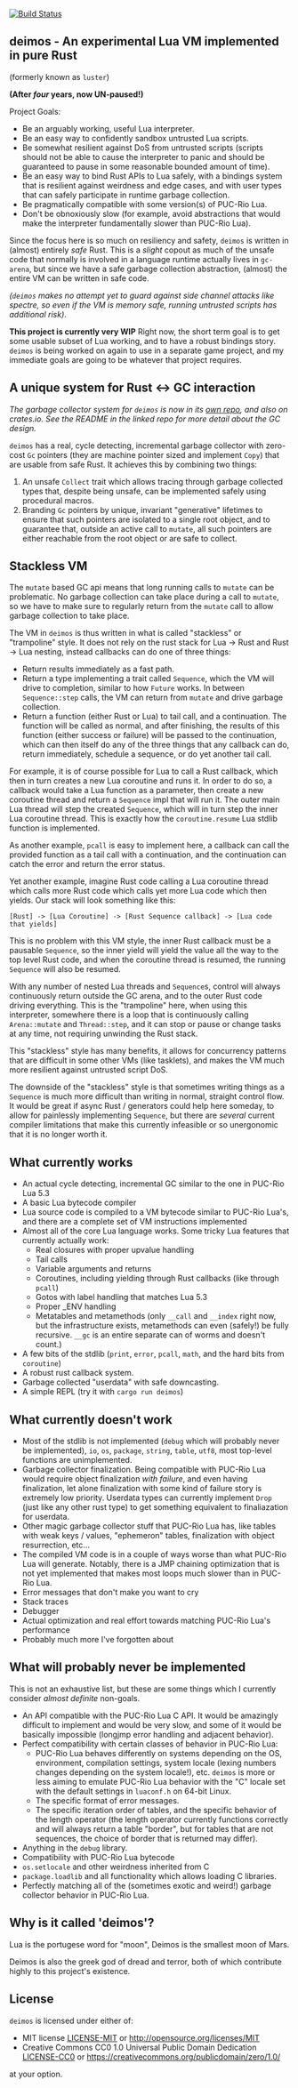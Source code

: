 [![Build Status](https://img.shields.io/circleci/project/github/kyren/deimos.svg)](https://circleci.com/gh/kyren/deimos)

## deimos - An experimental Lua VM implemented in pure Rust ##

(formerly known as `luster`)

**(After *four* years, now UN-paused!)**

Project Goals:
  * Be an arguably working, useful Lua interpreter.
  * Be an easy way to confidently sandbox untrusted Lua scripts.
  * Be somewhat resilient against DoS from untrusted scripts (scripts should not
    be able to cause the interpreter to panic and should be guaranteed to pause
    in some reasonable bounded amount of time).
  * Be an easy way to bind Rust APIs to Lua safely, with a bindings system that is
    resilient against weirdness and edge cases, and with user types that can
    safely participate in runtime garbage collection.
  * Be pragmatically compatible with some version(s) of PUC-Rio Lua.
  * Don't be obnoxiously slow (for example, avoid abstractions that would make
    the interpreter fundamentally slower than PUC-Rio Lua).

Since the focus here is so much on resiliency and safety, `deimos` is written in
(almost) entirely *safe* Rust. This is a *slight* copout as much of the unsafe
code that normally is involved in a language runtime actually lives in `gc-arena`,
but since we have a safe garbage collection abstraction, (almost) the
entire VM can be written in safe code.

*(`deimos` makes no attempt yet to guard against side channel attacks like
spectre, so even *if* the VM is memory safe, running untrusted scripts has
additional risk)*.

**This project is currently very WIP** Right now, the short term goal is to get
some usable subset of Lua working, and to have a robust bindings story. `deimos`
is being worked on again to use in a separate game project, and my immediate
goals are going to be whatever that project requires.

## A unique system for Rust <-> GC interaction ##

*The garbage collector system for `deimos` is now in its [own repo](
https://github.com/kyren/gc-arena), and also on crates.io. See the
README in the linked repo for more detail about the GC design.*

`deimos` has a real, cycle detecting, incremental garbage collector with zero-
cost `Gc` pointers (they are machine pointer sized and implement `Copy`) that
are usable from safe Rust. It achieves this by combining two things:

1) An unsafe `Collect` trait which allows tracing through garbage collected
   types that, despite being unsafe, can be implemented safely using procedural
   macros.
2) Branding `Gc` pointers by unique, invariant "generative" lifetimes to ensure
   that such pointers are isolated to a single root object, and to guarantee
   that, outside an active call to `mutate`, all such pointers are either
   reachable from the root object or are safe to collect.
   
## Stackless VM ##

The `mutate` based GC api means that long running calls to `mutate` can be
problematic. No garbage collection can take place during a call to `mutate`, so
we have to make sure to regularly return from the `mutate` call to allow garbage
collection to take place.

The VM in `deimos` is thus written in what is called "stackless" or "trampoline"
style. It does not rely on the rust stack for Lua -> Rust and Rust -> Lua
nesting, instead callbacks can do one of three things:

  * Return results immediately as a fast path.
  * Return a type implementing a trait called `Sequence`, which the VM
    will drive to completion, similar to how `Future` works. In between
    `Sequence::step` calls, the VM can return from `mutate` and drive garbage
    collection.
  * Return a function (either Rust or Lua) to tail call, and a continuation. The
    function will be called as normal, and after finishing, the results of this
    function (either success or failure) will be passed to the continuation,
    which can then itself do any of the three things that any callback can do,
    return immediately, schedule a sequence, or do yet another tail call.

For example, it is of course possible for Lua to call a Rust callback, which
then in turn creates a new Lua coroutine and runs it. In order to do so, a
callback would take a Lua function as a parameter, then create a new coroutine
thread and return a `Sequence` impl that will run it. The outer main Lua
thread will step the created `Sequence`, which will in turn step the inner Lua
coroutine thread. This is exactly how the `coroutine.resume` Lua stdlib function
is implemented.

As another example, `pcall` is easy to implement here, a callback can call the
provided function as a tail call with a continuation, and the continuation can
catch the error and return the error status.

Yet another example, imagine Rust code calling a Lua coroutine thread which
calls more Rust code which calls yet more Lua code which then yields. Our stack
will look something like this:

```
[Rust] -> [Lua Coroutine] -> [Rust Sequence callback] -> [Lua code that yields]
```

This is no problem with this VM style, the inner Rust callback must be a
pausable `Sequence`, so the inner yield will yield the value all the way to
the top level Rust code, and when the coroutine thread is resumed, the running
`Sequence` will also be resumed.

With any number of nested Lua threads and `Sequence`s, control will always
continuously return outside the GC arena, and to the outer Rust code driving
everything. This is the "trampoline" here, when using this interpreter,
somewhere there is a loop that is continuously calling `Arena::mutate` and
`Thread::step`, and it can stop or pause or change tasks at any time, not
requiring unwinding the Rust stack.

This "stackless" style has many benefits, it allows for concurrency patterns
that are difficult in some other VMs (like tasklets), and makes the VM much more
resilient against untrusted script DoS.

The downside of the "stackless" style is that sometimes writing things as a
`Sequence` is much more difficult than writing in normal, straight control
flow. It would be great if async Rust / generators could help here someday, to
allow for painlessly implementing `Sequence`, but there are *several* current
compiler limitations that make this currently infeasible or so unergonomic that
it is no longer worth it.

## What currently works ##

* An actual cycle detecting, incremental GC similar to the one in PUC-Rio Lua
  5.3
* A basic Lua bytecode compiler
* Lua source code is compiled to a VM bytecode similar to PUC-Rio Lua's, and
  there are a complete set of VM instructions implemented
* Almost all of the core Lua language works. Some tricky Lua features that
  currently actually work:
  * Real closures with proper upvalue handling
  * Tail calls
  * Variable arguments and returns
  * Coroutines, including yielding through Rust callbacks (like through `pcall`)
  * Gotos with label handling that matches Lua 5.3
  * Proper _ENV handling
  * Metatables and metamethods (only `__call` and `__index` right now, but the
    infrastructure exists, metamethods can even (safely!) be fully recursive.
    `__gc` is an entire separate can of worms and doesn't count.)
* A few bits of the stdlib (`print`, `error`, `pcall`, `math`, and the hard bits
  from `coroutine`)
* A robust rust callback system.
* Garbage collected "userdata" with safe downcasting.
* A simple REPL (try it with `cargo run deimos`)

## What currently doesn't work ##

* Most of the stdlib is not implemented (`debug` which will probably never be
  implemented), `io`, `os`, `package`, `string`, `table`, `utf8`, most top-level
  functions are unimplemented.
* Garbage collector finalization. Being compatible with PUC-Rio Lua would
  require object finalization *with failure*, and even having finalization, let
  alone finalization with some kind of failure story is extremely low priority.
  Userdata types can currently implement `Drop` (just like any other rust type)
  to get something equivalent to finaliazation for userdata.
* Other magic garbage collector stuff that PUC-Rio Lua has, like tables with
  weak keys / values, "ephemeron" tables, finalization with object resurrection,
  etc...
* The compiled VM code is in a couple of ways worse than what PUC-Rio Lua will
  generate. Notably, there is a JMP chaining optimization that is not yet
  implemented that makes most loops much slower than in PUC-Rio Lua.
* Error messages that don't make you want to cry
* Stack traces
* Debugger
* Actual optimization and real effort towards matching PUC-Rio Lua's performance
* Probably much more I've forgotten about

## What will probably never be implemented ##

This is not an exhaustive list, but these are some things which I currently
consider *almost definite* non-goals.

* An API compatible with the PUC-Rio Lua C API. It would be amazingly difficult
  to implement and would be very slow, and some of it would be basically
  impossible (longjmp error handling and adjacent behavior).
* Perfect compatibility with certain classes of behavior in PUC-Rio Lua:
  * PUC-Rio Lua behaves differently on systems depending on the OS, environment,
    compilation settings, system locale (lexing numbers changes depending on the
    system locale!), etc.  `deimos` is more or less aiming to emulate PUC-Rio
    Lua behavior with the "C" locale set with the default settings in
    `luaconf.h` on 64-bit Linux.
  * The specific format of error messages.
  * The specific iteration order of tables, and the specific behavior of the
    length operator (the length operator currently functions correctly and will
    always return a table "border", but for tables that are not sequences,
    the choice of border that is returned may differ).
* Anything in the `debug` library.
* Compatibility with PUC-Rio Lua bytecode
* `os.setlocale` and other weirdness inherited from C
* `package.loadlib` and all functionality which allows loading C libraries.
* Perfectly matching all of the (sometimes exotic and weird!) garbage collector
  behavior in PUC-Rio Lua.

## Why is it called 'deimos'? ##

Lua is the portugese word for "moon", Deimos is the smallest moon of Mars.

Deimos is also the greek god of dread and terror, both of which contribute
highly to this project's existence.

## License ##

`deimos` is licensed under either of:

* MIT license [LICENSE-MIT](LICENSE-MIT) or http://opensource.org/licenses/MIT
* Creative Commons CC0 1.0 Universal Public Domain Dedication
  [LICENSE-CC0](LICENSE-CC0) or
  https://creativecommons.org/publicdomain/zero/1.0/

at your option.
